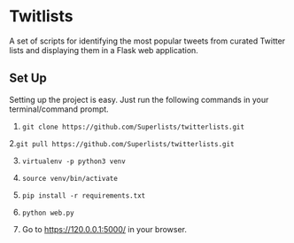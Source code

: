 # Twitlists

A set of scripts for identifying the most popular tweets from curated Twitter lists and displaying them in a Flask web application.


## **Set Up**

Setting up the project is easy. Just run the following commands in your terminal/command prompt.

1. `git clone https://github.com/Superlists/twitterlists.git` 

2.`git pull https://github.com/Superlists/twitterlists.git`

3. `virtualenv -p python3 venv`
	
4. `source venv/bin/activate`

5. `pip install -r requirements.txt`

6. `python web.py`

7.  Go to https://120.0.0.1:5000/ in your browser.
